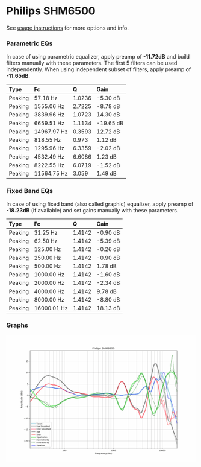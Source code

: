 # Philips SHM6500
See [usage instructions](https://github.com/jaakkopasanen/AutoEq#usage) for more options and info.

### Parametric EQs
In case of using parametric equalizer, apply preamp of **-11.72dB** and build filters manually
with these parameters. The first 5 filters can be used independently.
When using independent subset of filters, apply preamp of **-11.65dB**.

| Type    | Fc          |      Q | Gain      |
|:--------|:------------|:-------|:----------|
| Peaking | 57.18 Hz    | 1.0236 | -5.30 dB  |
| Peaking | 1555.06 Hz  | 2.7225 | -8.78 dB  |
| Peaking | 3839.96 Hz  | 1.0723 | 14.30 dB  |
| Peaking | 6659.51 Hz  | 1.1134 | -19.65 dB |
| Peaking | 14967.97 Hz | 0.3593 | 12.72 dB  |
| Peaking | 818.55 Hz   | 0.973  | 1.12 dB   |
| Peaking | 1295.96 Hz  | 6.3359 | -2.02 dB  |
| Peaking | 4532.49 Hz  | 6.6086 | 1.23 dB   |
| Peaking | 8222.55 Hz  | 6.0719 | -1.52 dB  |
| Peaking | 11564.75 Hz | 3.059  | 1.49 dB   |

### Fixed Band EQs
In case of using fixed band (also called graphic) equalizer, apply preamp of **-18.23dB**
(if available) and set gains manually with these parameters.

| Type    | Fc          |      Q | Gain     |
|:--------|:------------|:-------|:---------|
| Peaking | 31.25 Hz    | 1.4142 | -0.90 dB |
| Peaking | 62.50 Hz    | 1.4142 | -5.39 dB |
| Peaking | 125.00 Hz   | 1.4142 | -0.26 dB |
| Peaking | 250.00 Hz   | 1.4142 | -0.90 dB |
| Peaking | 500.00 Hz   | 1.4142 | 1.78 dB  |
| Peaking | 1000.00 Hz  | 1.4142 | -1.60 dB |
| Peaking | 2000.00 Hz  | 1.4142 | -2.34 dB |
| Peaking | 4000.00 Hz  | 1.4142 | 9.78 dB  |
| Peaking | 8000.00 Hz  | 1.4142 | -8.80 dB |
| Peaking | 16000.01 Hz | 1.4142 | 18.13 dB |

### Graphs
![](./Philips%20SHM6500.png)